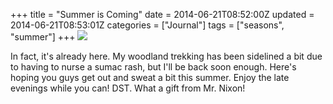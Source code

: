 +++
title = "Summer is Coming"
date = 2014-06-21T08:52:00Z
updated = 2014-06-21T08:53:01Z
categories = ["Journal"]
tags = ["seasons", "summer"]
+++
![](http://1.bp.blogspot.com/-jX8INn66ESE/U6Wp9MBW79I/AAAAAAAAAfg/y5WbLf8xnFs/s1600/DSC04353.jpg)

In fact, it's already here. My woodland trekking has been sidelined a bit due to having to nurse a sumac rash, but I'll be back soon enough. Here's hoping you guys get out and sweat a bit this summer. Enjoy the late evenings while you can! DST. What a gift from Mr. Nixon!
